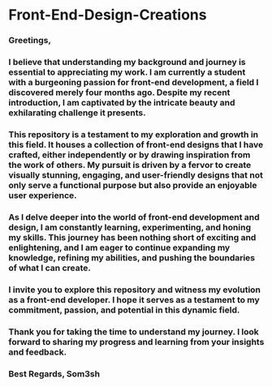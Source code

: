 # Front-End-Design-Creations


### Greetings,

### I believe that understanding my background and journey is essential to appreciating my work. I am currently a student with a burgeoning passion for front-end development, a field I discovered merely four months ago. Despite my recent introduction, I am captivated by the intricate beauty and exhilarating challenge it presents.

### This repository is a testament to my exploration and growth in this field. It houses a collection of front-end designs that I have crafted, either independently or by drawing inspiration from the work of others. My pursuit is driven by a fervor to create visually stunning, engaging, and user-friendly designs that not only serve a functional purpose but also provide an enjoyable user experience.

### As I delve deeper into the world of front-end development and design, I am constantly learning, experimenting, and honing my skills. This journey has been nothing short of exciting and enlightening, and I am eager to continue expanding my knowledge, refining my abilities, and pushing the boundaries of what I can create.

### I invite you to explore this repository and witness my evolution as a front-end developer. I hope it serves as a testament to my commitment, passion, and potential in this dynamic field.

### Thank you for taking the time to understand my journey. I look forward to sharing my progress and learning from your insights and feedback.

### Best Regards, Som3sh


